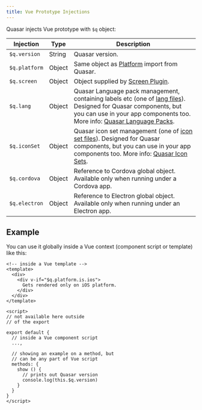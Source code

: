 ```yaml
---
title: Vue Prototype Injections
---
```

Quasar injects Vue prototype with `$q` object:

| Injection | Type | Description |
| --- | --- | --- |
| `$q.version` | String | Quasar version. |
| `$q.platform` | Object | Same object as [Platform](/options/platform-detection) import from Quasar. |
| `$q.screen` | Object | Object supplied by [Screen Plugin](/options/screen-plugin). |
| `$q.lang` | Object | Quasar Language pack management, containing labels etc (one of [lang files](https://github.com/quasarframework/quasar/tree/dev/quasar/lang)). Designed for Quasar components, but you can use in your app components too. More info: [Quasar Language Packs](/options/quasar-language-packs). |
| `$q.iconSet` | Object | Quasar icon set management (one of [icon set files](https://github.com/quasarframework/quasar/tree/dev/quasar/icon-set)). Designed for Quasar components, but you can use in your app components too. More info: [Quasar Icon Sets](/options/quasar-icon-sets). |
| `$q.cordova` | Object | Reference to Cordova global object. Available only when running under a Cordova app. |
| `$q.electron` | Object | Reference to Electron global object. Available only when running under an Electron app. |

## Example

You can use it globally inside a Vue context (component script or template) like this:

```vue
<!-- inside a Vue template -->
<template>
  <div>
    <div v-if="$q.platform.is.ios">
      Gets rendered only on iOS platform.
    </div>
  </div>
</template>

<script>
// not available here outside
// of the export

export default {
  // inside a Vue component script
  ...,

  // showing an example on a method, but
  // can be any part of Vue script
  methods: {
    show () {
      // prints out Quasar version
      console.log(this.$q.version)
    }
  }
}
</script>
```
